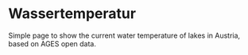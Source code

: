 # Wassertemperatur

Simple page to show the current water temperature of lakes in Austria, based on AGES open data.
